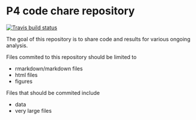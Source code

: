 
<!-- README.md is generated from README.Rmd. Please edit that file -->

# P4 code chare repository

<!-- badges: start -->

[![Travis build
status](https://travis-ci.org/USCbiostats/P4.svg?branch=master)](https://travis-ci.org/USCbiostats/P4)
<!-- badges: end -->

The goal of this repository is to share code and results for various
ongoing analysis.

Files commited to this repository should be limited to

  - rmarkdown/markdown files
  - html files
  - figures

Files that should be commited include

  - data
  - very large files
